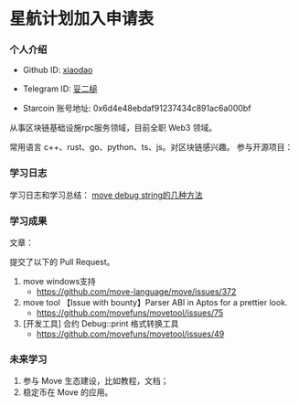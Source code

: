

# 星航计划加入申请表

### 个人介绍

* Github ID: [xiaodao](https://github.com/daog1)

* Telegram ID: [妥二槌](https://t.me/twohummer)

* Starcoin 账号地址: 0x6d4e48ebdaf91237434c891ac6a000bf


从事区块链基础设施rpc服务领域，目前全职 Web3 领域。

常用语言 c++、rust、go、python、ts、js。对区块链感兴趣。
参与开源项目：


### 学习日志

学习日志和学习总结：
[move debug string的几种方法](https://learnblockchain.cn/article/4840)

### 学习成果

文章：

提交了以下的 Pull Request。

1. move windows支持
   - https://github.com/move-language/move/issues/372
2. move tool 【Issue with bounty】Parser ABI in Aptos for a prettier look.
   - https://github.com/movefuns/movetool/issues/75
3. [开发工具] 合约 Debug::print 格式转换工具
   - https://github.com/movefuns/movetool/issues/49 

### 未来学习

1. 参与 Move 生态建设，比如教程，文档；
2. 稳定币在 Move 的应用。